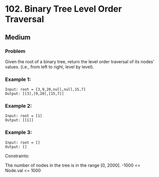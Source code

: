 # 102. Binary Tree Level Order Traversal
## Medium

### Problem

Given the root of a binary tree, return the level order traversal of its nodes' values. (i.e., from left to right, level by level).

### Example 1:
```
Input: root = [3,9,20,null,null,15,7]
Output: [[3],[9,20],[15,7]]
```
### Example 2:
```
Input: root = [1]
Output: [[1]]
```
### Example 3:
```
Input: root = []
Output: []
 ```

 Constraints:

The number of nodes in the tree is in the range [0, 2000].
-1000 <= Node.val <= 1000